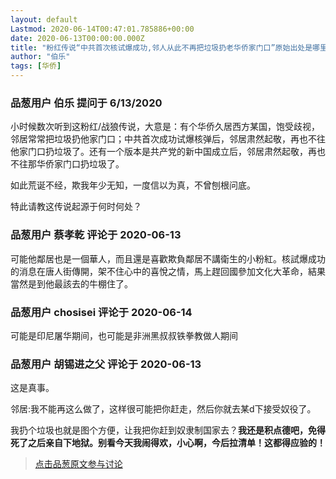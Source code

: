 ```yaml
---
layout: default
Lastmod: 2020-06-14T00:47:01.785886+00:00
date: 2020-06-13T00:00:00.000Z
title: "粉红传说“中共首次核试爆成功,邻人从此不再把垃圾扔老华侨家门口”原始出处是哪里？"
author: "伯乐"
tags: [华侨]
---
```



### 品葱用户 **伯乐** 提问于 6/13/2020
    
小时候数次听到这粉红/战狼传说，大意是：有个华侨久居西方某国，饱受歧视，邻居常常把垃圾扔他家门口；中共首次成功试爆核弹后，邻居肃然起敬，再也不往他家门口扔垃圾了。还有一个版本是共产党的新中国成立后，邻居肃然起敬，再也不往那华侨家门口扔垃圾了。  
  
如此荒诞不经，欺我年少无知，一度信以为真，不曾刨根问底。  
  
特此请教这传说起源于何时何处？
    
                

### 品葱用户 **蔡孝乾** 评论于 2020-06-13
        
可能他鄰居也是一個華人，而且還是喜歡欺負鄰居不講衛生的小粉紅。核試爆成功的消息在唐人街傳開，架不住心中的喜悅之情，馬上趕回國參加文化大革命，結果當然是到他最該去的牛棚住了。
        
                

### 品葱用户 **chosisei** 评论于 2020-06-14
        
可能是印尼屠华期间，也可能是非洲黑叔叔铁拳教做人期间
        
                

### 品葱用户 **胡锡进之父** 评论于 2020-06-13
        
这是真事。  
  
邻居:我不能再这么做了，这样很可能把你赶走，然后你就去某d下接受奴役了。  
  
我扔个垃圾也就是图个方便，让我把你赶到奴隶制国家去？**我还是积点德吧，免得死了之后亲自下地狱。别看今天我闹得欢，小心啊，今后拉清单！这都得应验的！**
        
                





> [点击品葱原文参与讨论](https://pincong.rocks/question/27221)

